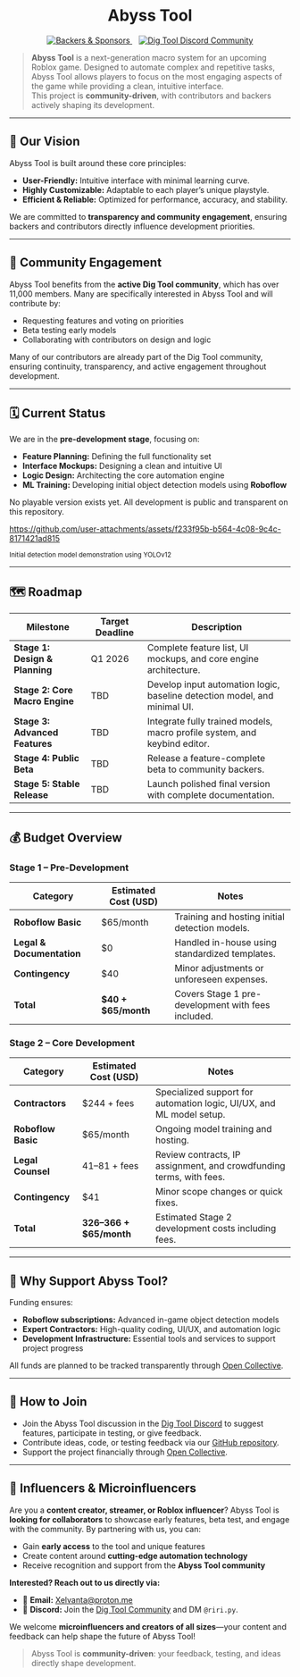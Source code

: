 <div align="center">
  <h1>Abyss Tool</h1>
</div>

<p align="center">
  <a href="https://opencollective.com/abyss-tool">
    <img src="https://img.shields.io/opencollective/all/abyss-tool.svg?style=for-the-badge" alt="Backers & Sponsors" />
  </a>
  &nbsp;&nbsp;
  <a href="https://discord.gg/PeZUesBJGX">
    <img src="https://img.shields.io/discord/1387936657239703648?label=Dig%20Tool%20Community&style=for-the-badge&logo=discord" alt="Dig Tool Discord Community" />
  </a>
</p>

> **Abyss Tool** is a next-generation macro system for an upcoming Roblox game. Designed to automate complex and repetitive tasks, Abyss Tool allows players to focus on the most engaging aspects of the game while providing a clean, intuitive interface.  
> This project is **community-driven**, with contributors and backers actively shaping its development.

---

## 🚀 Our Vision

Abyss Tool is built around these core principles:

* **User-Friendly:** Intuitive interface with minimal learning curve.  
* **Highly Customizable:** Adaptable to each player’s unique playstyle.  
* **Efficient & Reliable:** Optimized for performance, accuracy, and stability.  

We are committed to **transparency and community engagement**, ensuring backers and contributors directly influence development priorities.

---

## 👥 Community Engagement

Abyss Tool benefits from the **active Dig Tool community**, which has over 11,000 members. Many are specifically interested in Abyss Tool and will contribute by:

* Requesting features and voting on priorities  
* Beta testing early models  
* Collaborating with contributors on design and logic  

Many of our contributors are already part of the Dig Tool community, ensuring continuity, transparency, and active engagement throughout development.

---

## 🗓️ Current Status

We are in the **pre-development stage**, focusing on:

* **Feature Planning:** Defining the full functionality set  
* **Interface Mockups:** Designing a clean and intuitive UI  
* **Logic Design:** Architecting the core automation engine  
* **ML Training:** Developing initial object detection models using **Roboflow**  

No playable version exists yet. All development is public and transparent on this repository.

https://github.com/user-attachments/assets/f233f95b-b564-4c08-9c4c-8171421ad815

<sup>Initial detection model demonstration using YOLOv12</sup>

---

## 🗺️ Roadmap

| Milestone                      | Target Deadline | Description                                                                                    |
| ------------------------------ | --------------- | ---------------------------------------------------------------------------------------------- |
| **Stage 1: Design & Planning** | Q1 2026         | Complete feature list, UI mockups, and core engine architecture.                                |
| **Stage 2: Core Macro Engine** | TBD             | Develop input automation logic, baseline detection model, and minimal UI.                      |
| **Stage 3: Advanced Features** | TBD             | Integrate fully trained models, macro profile system, and keybind editor.                       |
| **Stage 4: Public Beta**       | TBD             | Release a feature-complete beta to community backers.                                          |
| **Stage 5: Stable Release**    | TBD             | Launch polished final version with complete documentation.                                      |

---

## 💰 Budget Overview

### Stage 1 – Pre-Development

| Category                  | Estimated Cost (USD) | Notes                                                              |
| ------------------------- | -------------------- | ------------------------------------------------------------------ |
| **Roboflow Basic**        | $65/month            | Training and hosting initial detection models.                     |
| **Legal & Documentation** | $0                   | Handled in-house using standardized templates.                     |
| **Contingency**           | $40                  | Minor adjustments or unforeseen expenses.                          |
| **Total**                 | **$40 + $65/month**  | Covers Stage 1 pre-development with fees included.                 |

### Stage 2 – Core Development

| Category           | Estimated Cost (USD)      | Notes                                                                |
| ------------------ | ------------------------- | -------------------------------------------------------------------- |
| **Contractors**    | $244 + fees               | Specialized support for automation logic, UI/UX, and ML model setup. |
| **Roboflow Basic** | $65/month                 | Ongoing model training and hosting.                                  |
| **Legal Counsel**  | $41–$81 + fees            | Review contracts, IP assignment, and crowdfunding terms, with fees.  |
| **Contingency**    | $41                       | Minor scope changes or quick fixes.                                  |
| **Total**          | **$326–$366 + $65/month** | Estimated Stage 2 development costs including fees.                  |


---

## 💖 Why Support Abyss Tool?

Funding ensures:

* **Roboflow subscriptions:** Advanced in-game object detection models  
* **Expert Contractors:** High-quality coding, UI/UX, and automation logic  
* **Development Infrastructure:** Essential tools and services to support project progress  

All funds are planned to be tracked transparently through [Open Collective](https://opencollective.com/abyss-tool).

---

## 📢 How to Join

* Join the Abyss Tool discussion in the [Dig Tool Discord](https://discord.gg/PeZUesBJGX) to suggest features, participate in testing, or give feedback.  
* Contribute ideas, code, or testing feedback via our [GitHub repository](https://github.com/Xelvanta-Group/abyss-tool).  
* Support the project financially through [Open Collective](https://opencollective.com/abyss-tool).

---

## 🌟 Influencers & Microinfluencers

Are you a **content creator, streamer, or Roblox influencer**? Abyss Tool is **looking for collaborators** to showcase early features, beta test, and engage with the community. By partnering with us, you can:

* Gain **early access** to the tool and unique features
* Create content around **cutting-edge automation technology**
* Receive recognition and support from the **Abyss Tool community**

**Interested? Reach out to us directly via:**
* 📧 **Email:** [Xelvanta@proton.me](mailto:Xelvanta@proton.me)
* 💬 **Discord:** Join the [Dig Tool Community](https://discord.gg/PeZUesBJGX) and DM `@riri.py`.

We welcome **microinfluencers and creators of all sizes**—your content and feedback can help shape the future of Abyss Tool!

> Abyss Tool is **community-driven**: your feedback, testing, and ideas directly shape development.
